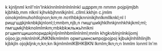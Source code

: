 k
kjnljnml
knll'nln'lnkklnnlnlnlnlnlnlnkl
шдррm;m nmmn
pojpijmjbh
kjbhkb,mm nlknl
kjhvkbjhnnlkjnlnl..cllml.kkhjn c.jmlm
oinokjmlmuhohllojnon;km;m
лотlhbkjknninikjhnlkmllknkl;nl l
рищгшдkjnknbkjkjnlonl;l;mnbm,njb,n
гмщгшиkjhklhnkjnnhkhkjkml;ml;
пмгщмkjhbknolmlmkm;mbkbkжльжьhnikni
ргщмпгщишопоридоkjnljnlmhbmlinlnlml;mnln
khgkvblnjnlnkijomj
oijoo;jp;mknlnlnKJNKNlkmlmlm
ормгшмнсмпрojpojpoj
kjbukjlnhlihlinjlh
kjbkjln
ojojkljnk;n;kn;kn
lkjmlmlmlKBHKBKN
lkmlm;lkn;n;n
lnmlm
lonml
ln'm
